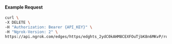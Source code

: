<!-- Code generated for API Clients. DO NOT EDIT. -->

#### Example Request

```bash
curl \
-X DELETE \
-H "Authorization: Bearer {API_KEY}" \
-H "Ngrok-Version: 2" \
https://api.ngrok.com/edges/https/edghts_2ydC0kAHM8CEXFOuTjbK8n6MKvP/routes/edghtsrt_2ydC0htzMBsmr935rIr9vDLOVT3/traffic_policy
```
